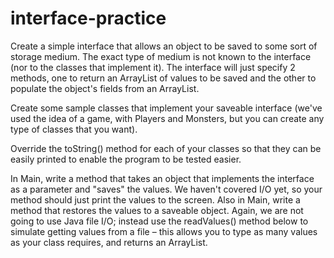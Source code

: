 # interface-practice
 Create a simple interface that allows an object to be saved to some sort of storage medium.
 The exact type of medium is not known to the interface (nor to the classes that implement it).
 The interface will just specify 2 methods, one to return an ArrayList of values to be saved
 and the other to populate the object's fields from an ArrayList.
 
 Create some sample classes that implement your saveable interface (we've used the idea of a game,
 with Players and Monsters, but you can create any type of classes that you want).
 
 Override the toString() method for each of your classes so that they can be easily printed to enable
 the program to be tested easier.
 
 In Main, write a method that takes an object that implements the interface as a parameter and
 "saves" the values.
 We haven't covered I/O yet, so your method should just print the values to the screen.
 Also in Main, write a method that restores the values to a saveable object.
 Again, we are not going to use Java file I/O; instead use the readValues() method below to
 simulate getting values from a file – this allows you to type as many values as your class
 requires, and returns an ArrayList.

